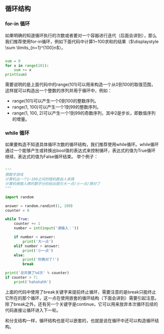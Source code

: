 ## 循环结构

### for-in 循环
如果明确的知道循环执行的次数或者要对一个容器进行迭代（后面会讲到），那么我们推荐使用for-in循环，例如下面代码中计算1~100求和的结果（$\displaystyle \sum \limits_{n=1}^{100}n$）。

```python

sum = 0
for x in range(101):
	sum += x
print(sum)

```

需要说明的是上面代码中的range(101)可以用来构造一个从0到100的取值范围，这样就可以构造出一个整数的序列并用于循环中，例如：
- range(101)可以产生一个0到100的整数序列。
- range(1, 100)可以产生一个1到99的整数序列。
- range(1, 100, 2)可以产生一个1到99的奇数序列，其中2是步长，即数值序列的增量。

### while 循环
如果要构造不知道具体循环次数的循环结构，我们推荐使用while循环。while循环通过一个能够产生或转换出bool值的表达式来控制循环，表达式的值为True循环继续，表达式的值为False循环结束。
举个例子：
```python

"""
猜数字游戏
计算机出一个1~100之间的随机数由人来猜
计算机根据人猜的数字分别给出提示大一点/小一点/猜对了
"""

import random

answer = random.randint(1, 100)
counter = 0

while True:
	counter += 1
	number = int(input('请输入：'))

	if number < answer:
		print('大一点')
	elif number > answer:
		print('小一点')
	else:
		print('你猜对了!')
		break

print('总共猜了%d次' % counter)
if counter > 7:
	print('hahahahh')	

```

上面的代码中使用了break关键字来提前终止循环，需要注意的是break只能终止它所在的那个循环，这一点在使用嵌套的循环结构（下面会讲到）需要引起注意。除了break之外，还有另一个关键字是continue，它可以用来放弃本次循环后续的代码直接让循环进入下一轮。

和分支结构一样，循环结构也是可以嵌套的，也就是说在循环中还可以构造循环结构。